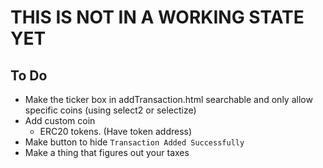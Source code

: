 # THIS IS NOT IN A WORKING STATE YET

## To Do
- Make the ticker box in addTransaction.html searchable and only allow specific coins (using select2 or selectize)
- Add custom coin
    - ERC20 tokens. (Have token address)
- Make button to hide `Transaction Added Successfully`
- Make a thing that figures out your taxes